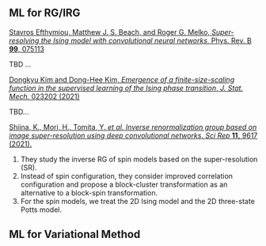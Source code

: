 

## ML for RG/IRG

 

[Stavros Efthymiou, Matthew J. S. Beach, and Roger G. Melko, *Super-resolving the Ising model with convolutional neural networks*, Phys. Rev. B **99**, 075113](https://journals.aps.org/prb/abstract/10.1103/PhysRevB.99.075113)



TBD ...



[Dongkyu Kim and Dong-Hee Kim, *Emergence of a finite-size-scaling function in the supervised learning of the Ising phase transition*, *J. Stat. Mech.* 023202 (2021)](https://iopscience.iop.org/article/10.1088/1742-5468/abdc18/meta) 



TBD...



 [Shiina, K., Mori, H., Tomita, Y. *et al.* *Inverse renormalization group based on image super-resolution using deep convolutional networks*. *Sci Rep* **11,** 9617 (2021).](https://www.nature.com/articles/s41598-021-88605-w#citeas)



1. They study the inverse RG of spin models based on the super-resolution (SR).
2. Instead of spin configuration, they consider improved correlation configuration and propose a block-cluster transformation as an alternative to a block-spin transformation. 
3. For the spin models, we treat the 2D Ising model and the 2D three-state Potts model.



## ML for Variational Method



